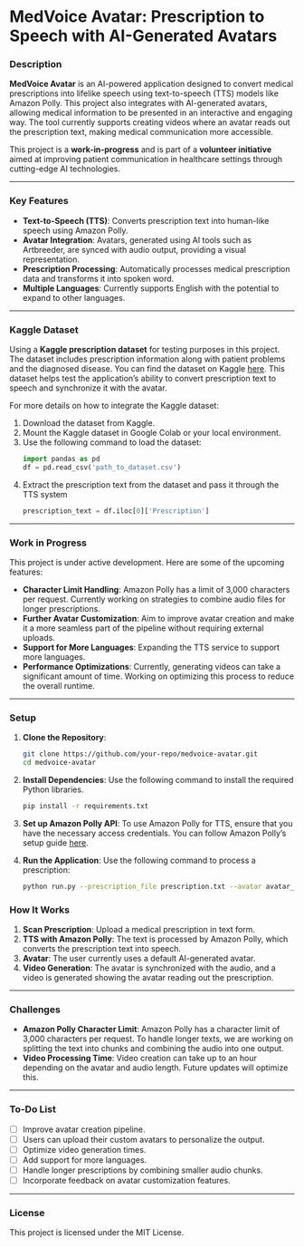 # MedVoice Avatar: Prescription to Speech with AI-Generated Avatars

### Description

**MedVoice Avatar** is an AI-powered application designed to convert medical prescriptions into lifelike speech using text-to-speech (TTS) models like Amazon Polly. This project also integrates with AI-generated avatars, allowing medical information to be presented in an interactive and engaging way. The tool currently supports creating videos where an avatar reads out the prescription text, making medical communication more accessible.

This project is a **work-in-progress** and is part of a **volunteer initiative** aimed at improving patient communication in healthcare settings through cutting-edge AI technologies.

---

### Key Features
- **Text-to-Speech (TTS)**: Converts prescription text into human-like speech using Amazon Polly.
- **Avatar Integration**: Avatars, generated using AI tools such as Artbreeder, are synced with audio output, providing a visual representation.
- **Prescription Processing**: Automatically processes medical prescription data and transforms it into spoken word.
- **Multiple Languages**: Currently supports English with the potential to expand to other languages.

---

### Kaggle Dataset

Using a **Kaggle prescription dataset** for testing purposes in this project. The dataset includes prescription information along with patient problems and the diagnosed disease. You can find the dataset on Kaggle [here](https://www.kaggle.com/datasets/adilmohammed/medical-data?resource=download). This dataset helps test the application’s ability to convert prescription text to speech and synchronize it with the avatar.

For more details on how to integrate the Kaggle dataset:
1. Download the dataset from Kaggle.
2. Mount the Kaggle dataset in Google Colab or your local environment.
3. Use the following command to load the dataset:
   ```python
   import pandas as pd
   df = pd.read_csv('path_to_dataset.csv')
4. Extract the prescription text from the dataset and pass it through the TTS system
   ```python
   prescription_text = df.iloc[0]['Prescription']

---

### Work in Progress
This project is under active development. Here are some of the upcoming features:
- **Character Limit Handling**: Amazon Polly has a limit of 3,000 characters per request. Currently working on strategies to combine audio files for longer prescriptions.
- **Further Avatar Customization**: Aim to improve avatar creation and make it a more seamless part of the pipeline without requiring external uploads.
- **Support for More Languages**: Expanding the TTS service to support more languages.
- **Performance Optimizations**: Currently, generating videos can take a significant amount of time. Working on optimizing this process to reduce the overall runtime.

---

### Setup

1. **Clone the Repository**:
   ```bash
   git clone https://github.com/your-repo/medvoice-avatar.git
   cd medvoice-avatar
   
2. **Install Dependencies**:
   Use the following command to install the required Python libraries.

     ```bash
     pip install -r requirements.txt

3. **Set up Amazon Polly API**:
  To use Amazon Polly for TTS, ensure that you have the necessary access credentials. You can follow Amazon Polly’s setup guide [here](https://docs.aws.amazon.com/polly/).

4. **Run the Application**:
  Use the following command to process a prescription:

     ```bash
     python run.py --prescription_file prescription.txt --avatar avatar_image.jpeg

### How It Works
1. **Scan Prescription**: Upload a medical prescription in text form.
2. **TTS with Amazon Polly**: The text is processed by Amazon Polly, which converts the prescription text into speech.
3. **Avatar**: The user currently uses a default AI-generated avatar.
4. **Video Generation**: The avatar is synchronized with the audio, and a video is generated showing the avatar reading out the prescription.

---

### Challenges
- **Amazon Polly Character Limit**: Amazon Polly has a character limit of 3,000 characters per request. To handle longer texts, we are working on splitting the text into chunks and combining the audio into one output.
- **Video Processing Time**: Video creation can take up to an hour depending on the avatar and audio length. Future updates will optimize this.

---

### To-Do List
- [ ] Improve avatar creation pipeline.
- [ ] Users can upload their custom avatars to personalize the output.
- [ ] Optimize video generation times.
- [ ] Add support for more languages.
- [ ] Handle longer prescriptions by combining smaller audio chunks.
- [ ] Incorporate feedback on avatar customization features.

---

### License
This project is licensed under the MIT License.
